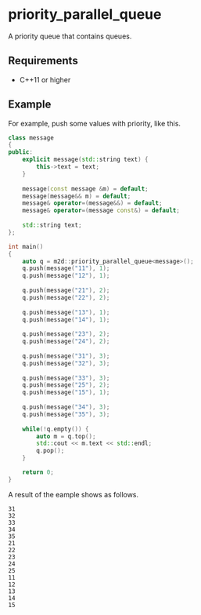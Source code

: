 # priority_parallel_queue

A priority queue that contains queues.

## Requirements

- C++11 or higher

## Example

For example, push some values with priority, like this.

```c++
class message
{
public:
    explicit message(std::string text) {
        this->text = text;
    }
    
    message(const message &m) = default;
    message(message&& m) = default;
    message& operator=(message&&) = default;
    message& operator=(message const&) = default;
    
    std::string text;
};

int main()
{
    auto q = m2d::priority_parallel_queue<message>();
    q.push(message("11"), 1);
    q.push(message("12"), 1);
    
    q.push(message("21"), 2);
    q.push(message("22"), 2);
    
    q.push(message("13"), 1);
    q.push(message("14"), 1);
    
    q.push(message("23"), 2);
    q.push(message("24"), 2);
    
    q.push(message("31"), 3);
    q.push(message("32"), 3);
    
    q.push(message("33"), 3);
    q.push(message("25"), 2);
    q.push(message("15"), 1);
    
    q.push(message("34"), 3);
    q.push(message("35"), 3);
    
    while(!q.empty()) {
        auto m = q.top();
        std::cout << m.text << std::endl;
        q.pop();
    }

    return 0;
}
```

A result of the eample shows as follows.

```
31
32
33
34
35
21
22
23
24
25
11
12
13
14
15
```
